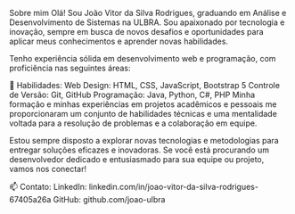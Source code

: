 

Sobre mim
Olá! Sou João Vitor da Silva Rodrigues, graduando em Análise e Desenvolvimento de Sistemas na ULBRA. Sou apaixonado por tecnologia e inovação, sempre em busca de novos desafios e oportunidades para aplicar meus conhecimentos e aprender novas habilidades.

Tenho experiência sólida em desenvolvimento web e programação, com proficiência nas seguintes áreas:

💼 Habilidades:
Web Design: HTML, CSS, JavaScript, Bootstrap 5
Controle de Versão: Git, GitHub
Programação: Java, Python, C#, PHP
Minha formação e minhas experiências em projetos acadêmicos e pessoais me proporcionaram um conjunto de habilidades técnicas e uma mentalidade voltada para a resolução de problemas e a colaboração em equipe.

Estou sempre disposto a explorar novas tecnologias e metodologias para entregar soluções eficazes e inovadoras. Se você está procurando um desenvolvedor dedicado e entusiasmado para sua equipe ou projeto, vamos nos conectar!

📫 Contato:
LinkedIn: linkedin.com/in/joao-vitor-da-silva-rodrigues-67405a26a
GitHub: github.com/joao-ulbra
